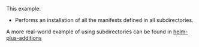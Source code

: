 This example:
- Performs an installation of all the manifests defined in all subdirectories.

A more real-world example of using subdirectories can be found in [helm-plus-additions](../helm_plus_additions)